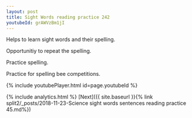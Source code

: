 ```yaml
---
layout: post
title: Sight Words reading practice 242
youtubeId: grAWVzBm1jI
---
```

 
 
Helps to learn sight words and their spelling.

Opportunitiy to repeat the spelling. 

Practice spelling. 
 
Practice for spelling bee competitions. 
 
{% include youtubePlayer.html id=page.youtubeId %}
 
 
{% include analytics.html %} 
[Next]({{ site.baseurl }}{% link  split2/_posts/2018-11-23-Science sight words sentences reading practice 45.md%})
 
